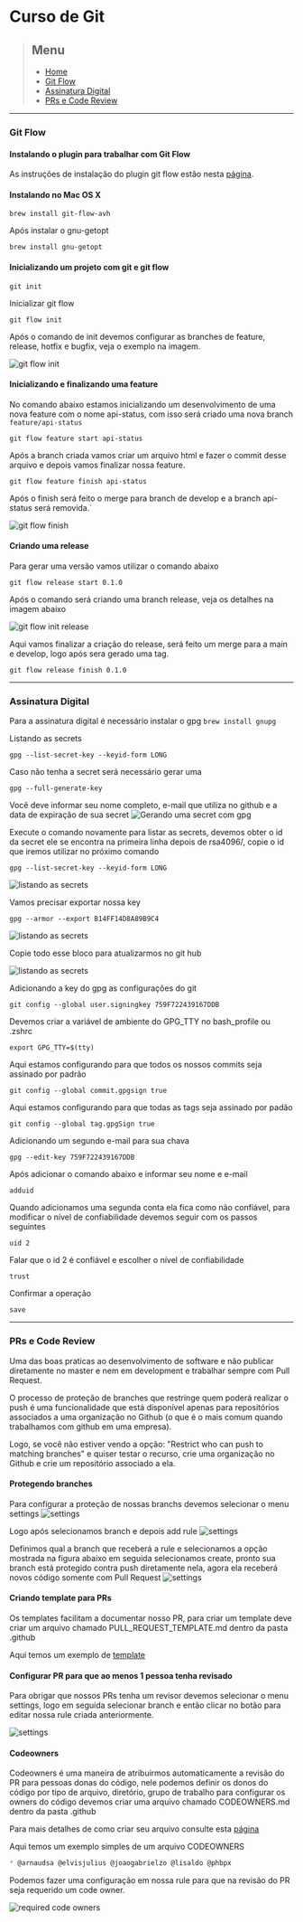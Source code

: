 # Curso de Git

> ## Menu
>
>
> - [Home](README.md)
> - [Git Flow](#git-flow)
> - [Assinatura Digital](#assinatura-digital)
> - [PRs e Code Review](#prs-e-code-review)

---

### Git Flow

#### **Instalando o plugin para trabalhar com Git Flow**

As instruções de instalação do plugin git flow estão nesta [página](https://github.com/petervanderdoes/gitflow-avh/wiki/Installation).

#### **Instalando no Mac OS X**

```console
brew install git-flow-avh
```

Após instalar o gnu-getopt

```console
brew install gnu-getopt
```

#### **Inicializando um projeto com git e git flow**

```console
git init
```

Inicializar git flow

```console
git flow init
```

Após o comando de init devemos configurar as branches de feature, release, hotfix e bugfix, veja o exemplo na imagem.

![git flow init](images/git-flow-init.png)

#### **Inicializando e finalizando uma feature**

No comando abaixo estamos inicializando um desenvolvimento de uma nova feature com o nome api-status, com isso será criado uma nova branch `feature/api-status`

```console
git flow feature start api-status
```

Após a branch criada vamos criar um arquivo html e fazer o commit desse arquivo e depois vamos finalizar nossa feature.

```console
git flow feature finish api-status
```

Após o finish será feito o merge para branch de develop e a branch api-status será removida.`

![git flow finish](images/git-flow-finish.png)

#### **Criando uma release**

Para gerar uma versão vamos utilizar o comando abaixo

```console
git flow release start 0.1.0
```

Após o comando será criando uma branch release, veja os detalhes na imagem abaixo

![git flow init release](images/git-flow-init-release.png)

Aqui vamos finalizar a criação do release, será feito um merge para a main e develop, logo após sera gerado uma tag.

```console
git flow release finish 0.1.0
```

---

### **Assinatura Digital**

Para a assinatura digital é necessário instalar o gpg `brew install gnupg`

Listando as secrets

```console
gpg --list-secret-key --keyid-form LONG
```

Caso não tenha a secret será necessário gerar uma

```console
gpg --full-generate-key
```

Você deve informar seu nome completo, e-mail que utiliza no github e a data de expiração de sua secret
![Gerando uma secret com gpg](images/gerando-uma-secret.png)

Execute o comando novamente para listar as secrets, devemos obter o id da secret ele se encontra na primeira linha depois de rsa4096/, copie o id que iremos utilizar no próximo comando

```console
gpg --list-secret-key --keyid-form LONG
```

![listando as secrets](images/listando-secrets.png)

Vamos precisar exportar nossa key

```console
gpg --armor --export B14FF14D8A89B9C4
```

![listando as secrets](images/exportando-key.png)

Copie todo esse bloco para atualizarmos no git hub

![listando as secrets](images/add-key-github.png)

Adicionando a key do gpg as configurações do git

```console
git config --global user.signingkey 759F722439167DDB
```

Devemos criar a variável de ambiente do GPG_TTY no bash_profile ou .zshrc

```console
export GPG_TTY=$(tty)
```

Aqui estamos configurando para que todos os nossos commits seja assinado por padrão

```console
git config --global commit.gpgsign true
```

Aqui estamos configurando para que todas as tags seja assinado por padão

```console
git config --global tag.gpgSign true
```

Adicionando um segundo e-mail para sua chava

```console
gpg --edit-key 759F722439167DDB
```

Após adicionar o comando abaixo e informar seu nome e e-mail

```console
adduid
```

Quando adicionamos uma segunda conta ela fica como não confiável, para modificar o nível de confiabilidade devemos seguir com os passos seguintes

```console
uid 2
```

Falar que o id 2 é confiável e escolher o nível de confiabilidade

```console
trust
```

Confirmar a operação

```console
save
```

---

### **PRs e Code Review**

Uma das boas praticas ao desenvolvimento de software e não publicar diretamente no master e nem em development e trabalhar sempre com Pull Request.

O processo de proteção de branches que restringe quem poderá realizar o push é uma funcionalidade que está disponível apenas para repositórios associados a uma organização no Github (o que é o mais comum quando trabalhamos com github em uma empresa).

Logo, se você não estiver vendo a opção: "Restrict who can push to matching branches" e quiser testar o recurso, crie uma organização no Github e crie um repositório associado a ela.

#### **Protegendo branches**

Para configurar a proteção de nossas branchs devemos selecionar o menu settings
![settings](images/settings-git.png)

Logo após selecionamos branch e depois add rule
![settings](images/branch-add-rule.png)

Definimos qual a branch que receberá a rule e selecionamos a opção mostrada na figura abaixo em seguida selecionamos create, pronto sua branch está protegido contra push diretamente nela, agora ela receberá novos código somente com Pull Request
![settings](images/branch-rule-pr.png)

#### **Criando template para PRs**

Os templates facilitam a documentar nosso PR, para criar um template deve criar um arquivo chamado PULL_REQUEST_TEMPLATE.md dentro da pasta .github

Aqui temos um exemplo de [template](https://github.com/embeddedartistry/templates/blob/master/.github/PULL_REQUEST_TEMPLATE.md)

#### **Configurar PR para que ao menos 1 pessoa tenha revisado**

Para obrigar que nossos PRs tenha um revisor devemos selecionar o menu settings, logo em seguida selecionar branch e então clicar no botão para editar nossa rule criada anteriormente.

![settings](images/pr-require-revisor.png)

#### **Codeowners**

Codeowners é uma maneira de atribuirmos automaticamente a revisão do PR para pessoas donas do código, nele podemos definir os donos do código por tipo de arquivo, diretório, grupo de trabalho para configurar os owners do código devemos criar uma arquivo chamado CODEOWNERS.md dentro da pasta .github

Para mais detalhes de como criar seu arquivo consulte esta [página](https://docs.github.com/pt/repositories/managing-your-repositorys-settings-and-features/customizing-your-repository/about-code-owners)

Aqui temos um exemplo simples de um arquivo CODEOWNERS

```markdown
* @arnaudsa @elvisjulius @joaogabrielzo @lisaldo @phbpx
```

Podemos fazer uma configuração em nossa rule para que na revisão do PR seja requerido um code owner.

![required code owners](images/pr-required-code-owner.png)
